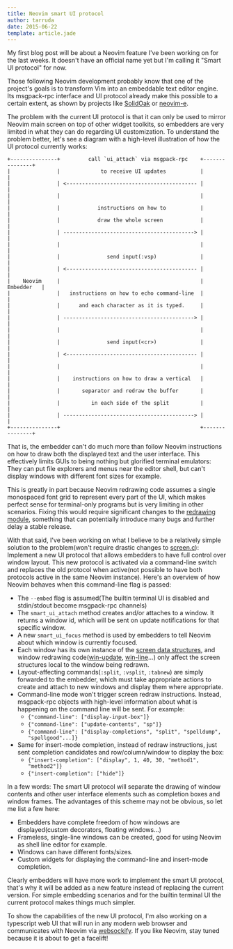 ```yaml
---
title: Neovim smart UI protocol
author: tarruda
date: 2015-06-22
template: article.jade
---
```


My first blog post will be about a Neovim feature I've been working on
for the last weeks. It doesn't have an official name yet but I'm calling it
"Smart UI protocol" for now. <span class="more">

Those following Neovim development probably know that one of the project's goals
is to transform Vim into an embeddable text editor engine. Its msgpack-rpc
interface and UI protocol already make this possible to a certain extent, as
shown by projects like [SolidOak][SolidOak] or [neovim-e][neovim-e]. 

The problem with the current UI protocol is that it can only be used to mirror
Neovim main screen on top of other widget toolkits, so embedders are very
limited in what they can do regarding UI customization. To understand the
problem better, let's see a diagram with a high-level illustration of how the UI
protocol currently works:


```
+---------------+         call `ui_attach` via msgpack-rpc    +---------------+
|               |             to receive UI updates           |               |
|               | <------------------------------------------ |               |
|               |                                             |               |
|               |            instructions on how to           |               |
|               |            draw the whole screen            |               |
|               | ------------------------------------------> |               |
|               |                                             |               |
|               |               send input(:vsp)              |               |
|               | <------------------------------------------ |               |
|    Neovim     |                                             |    Embedder   |
|               |   instructions on how to echo command-line  |               |
|               |      and each character as it is typed.     |               |
|               | ------------------------------------------> |               |
|               |                                             |               |
|               |               send input(<cr>)              |               |
|               | <------------------------------------------ |               |
|               |                                             |               |
|               |    instructions on how to draw a vertical   |               |
|               |       separator and redraw the buffer       |               |
|               |          in each side of the split          |               |
|               | ------------------------------------------> |               |
+---------------+                                             +---------------+
```

That is, the embedder can't do much more than follow Neovim instructions on how
to draw both the displayed text and the user interface. This effectively limits
GUIs to being nothing but glorified terminal emulators: They can put file
explorers and menus near the editor shell, but can't display windows with
different font sizes for example.

This is greatly in part because Neovim redrawing code assumes a single
monospaced font grid to represent every part of the UI, which makes perfect
sense for terminal-only programs but is very limiting in other scenarios.
Fixing this would require significant changes to the [redrawing module][screen.c],
something that can potentially introduce many bugs and further delay a stable
release.

With that said, I've been working on what I believe to be a relatively simple
solution to the problem(won't require drastic changes to [screen.c][screen.c]):
Implement a new UI protocol that allows embedders to have full control over
window layout. This new protocol is activated via a command-line switch and
replaces the old protocol when active(not possible to have both protocols active
in the same Neovim instance). Here's an overview of how Neovim behaves when this
command-line flag is passed:

- The `--embed` flag is assumed(The builtin terminal UI is disabled and
  stdin/stdout become msgpack-rpc channels)
- The `smart_ui_attach` method creates and/or attaches to a window. It returns a
  window id, which will be sent on update notifications for that specific
  window.
- A new `smart_ui_focus` method is used by embedders to tell Neovim about which
  window is currently focused.
- Each window has its own instance of the
  [screen data structures][screen-data-structures], and window redrawing
  code([win-update][win-update], [win-line][win-line]...) only affect the
  screen structures local to the window being redrawn.
- Layout-affecting commands(`:split`, `:vsplit`, `:tabnew`) are simply forwarded
  to the embedder, which must take appropriate actions to create and attach to
  new windows and display them where appropriate.
- Command-line mode won't trigger screen redraw instructions. Instead,
  msgpack-rpc objects with high-level information about what is happening on the
  command line will be sent. For example:
  - `{"command-line": ["display-input-box"]}`
  - `{"command-line": ["update-contents", "sp"]}`
  - `{"command-line": ["display-completions", "split", "spelldump", "spellgood"...]}`
- Same for insert-mode completion, instead of redraw instructions, just sent
  completion candidates and row/column/window to display the box:
  - `{"insert-completion": ["display", 1, 40, 30, "method1", "method2"]}`
  - `{"insert-completion": ["hide"]}`

In a few words: The smart UI protocol will separate the drawing of window
contents and other user interface elements such as completion boxes and window
frames. The advantages of this scheme may not be obvious, so let me list a few
here:

- Embedders have complete freedom of how windows are displayed(custom decorators,
  floating windows...)
- Frameless, single-line windows can be created, good for using Neovim as shell
  line editor for example.
- Windows can have different fonts/sizes.
- Custom widgets for displaying the command-line and insert-mode
  completion.

Clearly embedders will have more work to implement the smart UI protocol,
that's why it will be added as a new feature instead of replacing the current
version. For simple embedding scenarios and for the builtin terminal UI the
current protocol makes things much simpler.

To show the capabilities of the new UI protocol, I'm also working on a
typescript web UI that will run in any modern web browser and communicates with
Neovim via [websockify][websockify]. If you like Neovim, stay tuned because it
is about to get a facelift!


[SolidOak]: https://github.com/oakes/SolidOak
[neovim-e]: https://github.com/coolwanglu/neovim-e
[screen.c]: https://github.com/neovim/neovim/blob/074d3dc1f365f79e91785d02b2a9756af7a94e23/src/nvim/screen.c
[screen-data-structures]: https://github.com/neovim/neovim/blob/074d3dc1f365f79e91785d02b2a9756af7a94e23/src/nvim/globals.h#L144-L147
[win-update]: https://github.com/neovim/neovim/blob/074d3dc1f365f79e91785d02b2a9756af7a94e23/src/nvim/screen.c#L609
[win-line]: https://github.com/neovim/neovim/blob/074d3dc1f365f79e91785d02b2a9756af7a94e23/src/nvim/screen.c#L2062
[websockify]: https://github.com/kanaka/websockify
